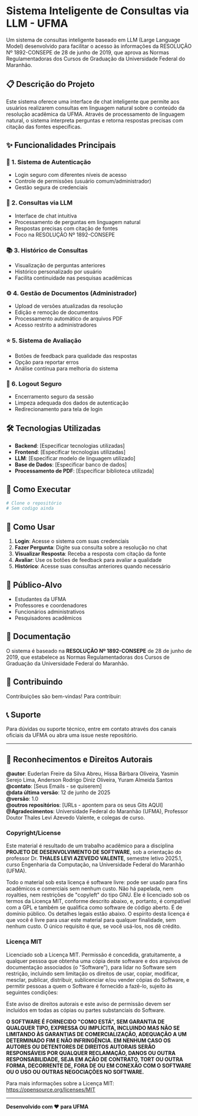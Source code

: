# Sistema Inteligente de Consultas via LLM - UFMA

Um sistema de consultas inteligente baseado em LLM (Large Language Model) desenvolvido para facilitar o acesso às informações da RESOLUÇÃO Nº 1892-CONSEPE de 28 de junho de 2019, que aprova as Normas Regulamentadoras dos Cursos de Graduação da Universidade Federal do Maranhão.

## 📋 Descrição do Projeto

Este sistema oferece uma interface de chat inteligente que permite aos usuários realizarem consultas em linguagem natural sobre o conteúdo da resolução acadêmica da UFMA. Através de processamento de linguagem natural, o sistema interpreta perguntas e retorna respostas precisas com citação das fontes específicas.

## ✨ Funcionalidades Principais

### 🔐 1. Sistema de Autenticação
- Login seguro com diferentes níveis de acesso
- Controle de permissões (usuário comum/administrador)
- Gestão segura de credenciais

### 💬 2. Consultas via LLM
- Interface de chat intuitiva
- Processamento de perguntas em linguagem natural
- Respostas precisas com citação de fontes
- Foco na RESOLUÇÃO Nº 1892-CONSEPE

### 📚 3. Histórico de Consultas
- Visualização de perguntas anteriores
- Histórico personalizado por usuário
- Facilita continuidade nas pesquisas acadêmicas

### ⚙️ 4. Gestão de Documentos (Administrador)
- Upload de versões atualizadas da resolução
- Edição e remoção de documentos
- Processamento automático de arquivos PDF
- Acesso restrito a administradores

### ⭐ 5. Sistema de Avaliação
- Botões de feedback para qualidade das respostas
- Opção para reportar erros
- Análise contínua para melhoria do sistema

### 🚪 6. Logout Seguro
- Encerramento seguro da sessão
- Limpeza adequada dos dados de autenticação
- Redirecionamento para tela de login

## 🛠️ Tecnologias Utilizadas

- **Backend**: [Especificar tecnologias utilizadas]
- **Frontend**: [Especificar tecnologias utilizadas]
- **LLM**: [Especificar modelo de linguagem utilizado]
- **Base de Dados**: [Especificar banco de dados]
- **Processamento de PDF**: [Especificar biblioteca utilizada]

## 🚀 Como Executar

```bash
# Clone o repositório
# Sem codigo ainda
```

## 📖 Como Usar

1. **Login**: Acesse o sistema com suas credenciais
2. **Fazer Pergunta**: Digite sua consulta sobre a resolução no chat
3. **Visualizar Resposta**: Receba a resposta com citação da fonte
4. **Avaliar**: Use os botões de feedback para avaliar a qualidade
5. **Histórico**: Acesse suas consultas anteriores quando necessário

## 🎯 Público-Alvo

- Estudantes da UFMA
- Professores e coordenadores
- Funcionários administrativos
- Pesquisadores acadêmicos

## 📄 Documentação

O sistema é baseado na **RESOLUÇÃO Nº 1892-CONSEPE** de 28 de junho de 2019, que estabelece as Normas Regulamentadoras dos Cursos de Graduação da Universidade Federal do Maranhão.

## 🤝 Contribuindo

Contribuições são bem-vindas! Para contribuir:

## 📞 Suporte

Para dúvidas ou suporte técnico, entre em contato através dos canais oficiais da UFMA ou abra uma issue neste repositório.

---

## 📝 Reconhecimentos e Direitos Autorais

**@autor**: Euderlan Freire da Silva Abreu,
            Hissa Bárbara Oliveira,
            Yasmin Serejo Lima,
            Anderson Rodrigo Diniz Oliveira,
            Yuram Almeida Santos       
**@contato**: [Seus Emails - se quiserem]  
**@data última versão**: 12 de junho de 2025  
**@versão**: 1.0  
**@outros repositórios**: [URLs - apontem para os seus Gits AQUI]  
**@Agradecimentos**: Universidade Federal do Maranhão (UFMA), Professor Doutor Thales Levi Azevedo Valente, e colegas de curso.

### Copyright/License

Este material é resultado de um trabalho acadêmico para a disciplina **PROJETO DE DESENVOLVIMENTO DE SOFTWARE**, sob a orientação do professor Dr. **THALES LEVI AZEVEDO VALENTE**, semestre letivo 2025.1, curso Engenharia da Computação, na Universidade Federal do Maranhão (UFMA). 

Todo o material sob esta licença é software livre: pode ser usado para fins acadêmicos e comerciais sem nenhum custo. Não há papelada, nem royalties, nem restrições de "copyleft" do tipo GNU. Ele é licenciado sob os termos da Licença MIT, conforme descrito abaixo, e, portanto, é compatível com a GPL e também se qualifica como software de código aberto. É de domínio público. Os detalhes legais estão abaixo. O espírito desta licença é que você é livre para usar este material para qualquer finalidade, sem nenhum custo. O único requisito é que, se você usá-los, nos dê crédito.

### Licença MIT

Licenciado sob a Licença MIT. Permissão é concedida, gratuitamente, a qualquer pessoa que obtenha uma cópia deste software e dos arquivos de documentação associados (o "Software"), para lidar no Software sem restrição, incluindo sem limitação os direitos de usar, copiar, modificar, mesclar, publicar, distribuir, sublicenciar e/ou vender cópias do Software, e permitir pessoas a quem o Software é fornecido a fazê-lo, sujeito às seguintes condições:

Este aviso de direitos autorais e este aviso de permissão devem ser incluídos em todas as cópias ou partes substanciais do Software.

**O SOFTWARE É FORNECIDO "COMO ESTÁ", SEM GARANTIA DE QUALQUER TIPO, EXPRESSA OU IMPLÍCITA, INCLUINDO MAS NÃO SE LIMITANDO ÀS GARANTIAS DE COMERCIALIZAÇÃO, ADEQUAÇÃO A UM DETERMINADO FIM E NÃO INFRINGÊNCIA. EM NENHUM CASO OS AUTORES OU DETENTORES DE DIREITOS AUTORAIS SERÃO RESPONSÁVEIS POR QUALQUER RECLAMAÇÃO, DANOS OU OUTRA RESPONSABILIDADE, SEJA EM AÇÃO DE CONTRATO, TORT OU OUTRA FORMA, DECORRENTE DE, FORA DE OU EM CONEXÃO COM O SOFTWARE OU O USO OU OUTRAS NEGOCIAÇÕES NO SOFTWARE.**

Para mais informações sobre a Licença MIT: https://opensource.org/licenses/MIT

---

**Desenvolvido com ❤️ para UFMA**
